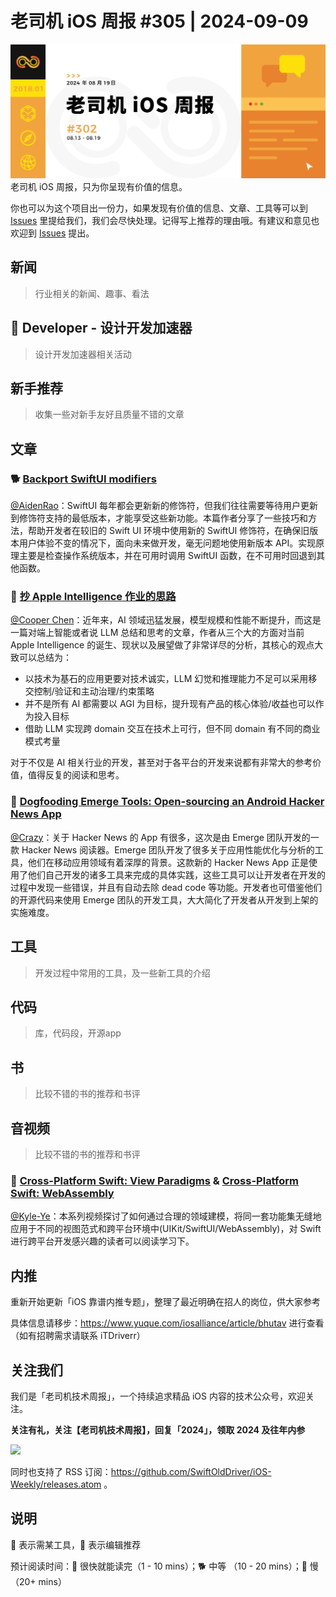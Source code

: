 # 老司机 iOS 周报 #305 | 2024-09-09

![ios-weekly](https://github.com/SwiftOldDriver/iOS-Weekly/blob/master/assets/weekly-header/302.jpg?raw=true)
老司机 iOS 周报，只为你呈现有价值的信息。

你也可以为这个项目出一份力，如果发现有价值的信息、文章、工具等可以到 [Issues](https://github.com/SwiftOldDriver/iOS-Weekly/issues) 里提给我们，我们会尽快处理。记得写上推荐的理由哦。有建议和意见也欢迎到 [Issues](https://github.com/SwiftOldDriver/iOS-Weekly/issues) 提出。

## 新闻

> 行业相关的新闻、趣事、看法

##  Developer - 设计开发加速器

> 设计开发加速器相关活动

## 新手推荐

> 收集一些对新手友好且质量不错的文章

## 文章

### 🐕 [Backport SwiftUI modifiers](https://alejandromp.com/development/blog/backport-swiftui-modifiers/)

[@AidenRao](https://weibo.com/AidenRao)：SwiftUI 每年都会更新新的修饰符，但我们往往需要等待用户更新到修饰符支持的最低版本，才能享受这些新功能。本篇作者分享了一些技巧和方法，帮助开发者在较旧的 Swift UI 环境中使用新的 SwiftUI 修饰符，在确保旧版本用户体验不变的情况下，面向未来做开发，毫无问题地使用新版本 API。实现原理主要是检查操作系统版本，并在可用时调用 SwiftUI 函数，在不可用时回退到其他函数。

### 🐢 [抄 Apple Intelligence 作业的思路](https://juejin.cn/post/7407385581079396389)

[@Cooper Chen](https://github.com/cjlcooper)：近年来，AI 领域迅猛发展，模型规模和性能不断提升，而这是一篇对端上智能或者说 LLM 总结和思考的文章，作者从三个大的方面对当前 Apple Intelligence 的诞生、现状以及展望做了非常详尽的分析，其核心的观点大致可以总结为：
- 以技术为基石的应用更要对技术诚实，LLM 幻觉和推理能力不足可以采用移交控制/验证和主动治理/约束策略
- 并不是所有 AI 都需要以 AGI 为目标，提升现有产品的核心体验/收益也可以作为投入目标
- 借助 LLM 实现跨 domain 交互在技术上可行，但不同 domain 有不同的商业模式考量

对于不仅是 AI 相关行业的开发，甚至对于各平台的开发来说都有非常大的参考价值，值得反复的阅读和思考。

### 🐎 [Dogfooding Emerge Tools: Open-sourcing an Android Hacker News App](https://www.emergetools.com/blog/posts/open-sourcing-emerge-tools-hackernews-app)

[@Crazy](https://github.com/jiyan135960)：关于 Hacker News 的 App 有很多，这次是由 Emerge 团队开发的一款 Hacker News 阅读器。Emerge 团队开发了很多关于应用性能优化与分析的工具，他们在移动应用领域有着深厚的背景。这款新的 Hacker News App 正是使用了他们自己开发的诸多工具来完成的具体实践，这些工具可以让开发者在开发的过程中发现一些错误，并且有自动去除 dead code 等功能。开发者也可借鉴他们的开源代码来使用 Emerge 团队的开发工具，大大简化了开发者从开发到上架的实施难度。

## 工具

> 开发过程中常用的工具，及一些新工具的介绍

## 代码

> 库，代码段，开源app

## 书

> 比较不错的书的推荐和书评

## 音视频

> 比较不错的书的推荐和书评

### 🐢 [Cross-Platform Swift: View Paradigms](https://www.pointfree.co/episodes/ep290-cross-platform-swift-view-paradigms) & [Cross-Platform Swift: WebAssembly](https://www.pointfree.co/episodes/ep291-cross-platform-swift-webassembly)

[@Kyle-Ye](https://github.com/Kyle-Ye)：本系列视频探讨了如何通过合理的领域建模，将同一套功能集无缝地应用于不同的视图范式和跨平台环境中(UIKit/SwiftUI/WebAssembly)，对 Swift 进行跨平台开发感兴趣的读者可以阅读学习下。

## 内推

重新开始更新「iOS 靠谱内推专题」，整理了最近明确在招人的岗位，供大家参考

具体信息请移步：https://www.yuque.com/iosalliance/article/bhutav 进行查看（如有招聘需求请联系 iTDriverr）

## 关注我们

我们是「老司机技术周报」，一个持续追求精品 iOS 内容的技术公众号，欢迎关注。

**关注有礼，关注【老司机技术周报】，回复「2024」，领取 2024 及往年内参**

![](https://github.com/SwiftOldDriver/iOS-Weekly/blob/master/assets/qrcode_for_wechat.jpg?raw=true)

同时也支持了 RSS 订阅：https://github.com/SwiftOldDriver/iOS-Weekly/releases.atom 。

## 说明

🚧 表示需某工具，🌟 表示编辑推荐

预计阅读时间：🐎 很快就能读完（1 - 10 mins）；🐕 中等 （10 - 20 mins）；🐢 慢（20+ mins）

